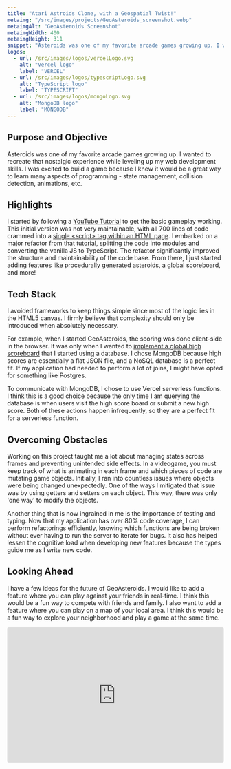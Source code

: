```yaml
---
title: "Atari Astroids Clone, with a Geospatial Twist!"
metaimg: "/src/images/projects/GeoAsteroids_screenshot.webp"
metaimgAlt: "GeoAsteroids Screenshot"
metaimgWidth: 400
metaimgHeight: 311
snippet: "Asteroids was one of my favorite arcade games growing up. I wanted to recreate that nostalgic experience while leveling up my web development skills."
logos:
  - url: /src/images/logos/vercelLogo.svg
    alt: "Vercel logo"
    label: "VERCEL"
  - url: /src/images/logos/typescriptLogo.svg
    alt: "TypeScript logo"
    label: "TYPESCRIPT"
  - url: /src/images/logos/mongoLogo.svg
    alt: "MongoDB logo"
    label: "MONGODB"
---
```


## Purpose and Objective
Asteroids was one of my favorite arcade games growing up. I wanted to recreate that nostalgic experience while leveling up my web development skills. I was excited to build a game because I knew it would be a great way to learn many aspects of programming - state management, collision detection, animations, etc.

## Highlights 
I started by following a [YouTube Tutorial](https://www.youtube.com/watch?v=H9CSWMxJx84&t=2s) to get the basic gameplay working. This initial version was not very maintainable, with all 700 lines of code crammed into a [single &lt;script&gt; tag within an HTML page](https://www.youtube.com/watch?v=H9CSWMxJx84). I embarked on a major refactor from that tutorial, splitting the code into modules and converting the vanilla JS to TypeScript. The refactor significantly improved the structure and maintainability of the code base. From there, I just started adding features like procedurally generated asteroids, a global scoreboard, and more!

## Tech Stack
I avoided frameworks to keep things simple since most of the logic lies in the HTML5 canvas. I firmly believe that complexity should only be introduced when absolutely necessary.

For example, when I started GeoAsteroids, the scoring was done client-side in the browser. It was only when I wanted to [implement a global high scoreboard](https://github.com/jsolly/GeoAsteroids/issues/161) that I started using a database. I chose MongoDB because high scores are essentially a flat JSON file, and a NoSQL database is a perfect fit. If my application had needed to perform a lot of joins, I might have opted for something like Postgres.

To communicate with MongoDB, I chose to use Vercel serverless functions. I think this is a good choice because the only time I am querying the database is when users visit the high score board or submit a new high score. Both of these actions happen infrequently, so they are a perfect fit for a serverless function.

## Overcoming Obstacles
Working on this project taught me a lot about managing states across frames and preventing unintended side effects. In a videogame, you must keep track of what is animating in each frame and which pieces of code are mutating game objects. Initially, I ran into countless issues where objects were being changed unexpectedly. One of the ways I mitigated that issue was by using getters and setters on each object. This way, there was only 'one way' to modify the objects.

Another thing that is now ingrained in me is the importance of testing and typing. Now that my application has over 80% code coverage, I can perform refactorings efficiently, knowing which functions are being broken without ever having to run the server to iterate for bugs. It also has helped lessen the cognitive load when developing new features because the types guide me as I write new code.

## Looking Ahead
I have a few ideas for the future of GeoAsteroids. I would like to add a feature where you can play against your friends in real-time. I think this would be a fun way to compete with friends and family. I also want to add a feature where you can play on a map of your local area. I think this would be a fun way to explore your neighborhood and play a game at the same time.

<iframe width="560" height="315" src="https://www.youtube.com/embed/4hlsIC8Pb2w?si=SsDs0mYmz1WsJR9s" title="YouTube video player" frameborder="0" allow="accelerometer; autoplay; clipboard-write; encrypted-media; gyroscope; picture-in-picture; web-share" referrerpolicy="strict-origin-when-cross-origin" allowfullscreen></iframe>

<style>
iframe {
  max-width: 100%;
  border-radius: 0.25rem;
}
</style>